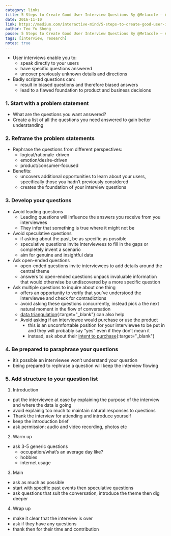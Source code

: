 ```yaml
---
category: links
title: 5 Steps to Create Good User Interview Questions By @Metacole — A Comprehensive Guide
date: 2016-11-10
link: https://medium.com/interactive-mind/5-steps-to-create-good-user-interview-questions-by-metacole-a-comprehensive-guide-8a591b0e2162#.z4w6v6akt
author: Teo Yu Sheng
posse: 5 Steps to Create Good User Interview Questions By @Metacole — A Comprehensive Guide
tags: [interview, research]
notes: true
---
```


* User interviews enable you to:
  * speak directly to your users
  * have specific questions answered
  * uncover previously unknown details and directions
* Badly scripted questions can:
  * result in biased questions and therefore biased answers
  * lead to a flawed foundation to product and business decisions

### 1. Start with a problem statement

* What are the questions you want answered?
* Create a list of all the questions you need answered to gain better understanding

### 2. Reframe the problem statements

* Rephrase the questions from different perspectives:
  * logical/rationale-driven
  * emotion/desire-driven
  * product/consumer-focused
* Benefits:
  * uncovers additional opportunities to learn about your users, specifically those you hadn’t previously considered
  * creates the foundation of your interview questions

### 3. Develop your questions

* Avoid leading questions
  * Leading questions will influence the answers you receive from you interviewees
  * They infer that something is true where it might not be
* Avoid speculative questions
  * if asking about the past, be as specific as possible
  * speculative questions invite interviewees to fill in the gaps or completely invent a scenario
  * aim for genuine and insightful data
* Ask open-ended questions
  * open-ended questions invite interviewees to add details around the central theme
  * answers to open-ended questions unpack invaluable information that would otherwise be undiscovered by a more specific question
* Ask multiple questions to inquire about one thing
  * offers an opportunity to verify that you’ve understood the interviewee and check for contradictions
  * avoid asking these questions concurrently, instead pick a the next natural moment in the flow of conversation
  * [data triangulation](http://www.write.com/writing-guides/research-writing/research-process/data-triangulation-how-the-triangulation-of-data-strengthens-your-research/){:target="_blank"} can also help
  * Avoid asking if an interviewee would purchase or use the product
    * this is an uncomfortable position for your interviewee to be put in and they will probably say “yes” even if they don’t mean it
    * instead, ask about their [intent to purchase](http://boxesandarrows.com/intent-to-solve/){:target="_blank"}

### 4. Be prepared to paraphrase your questions

* it’s possible an interviewee won’t understand your question
* being prepared to rephrase a question will keep the interview flowing

### 5. Add structure to your question list

1. Introduction
  * put the interviewee at ease by explaining the purpose of the interview and where the data is going
  * avoid explainig too much to maintain natural responses to questions
  * Thank the interview for attending and introduce yourself
  * keep the introduction brief
  * ask permission: audio and video recording, photos etc
2. Warm up
  * ask 3-5 generic questions
    * occupation/what’s an average day like?
    * hobbies
    * internet usage
3. Main
  * ask as much as possible
  * start with specific past events then speculative questions
  * ask questions that suit the conversation, introduce the theme then dig deeper
4. Wrap up
  * make it clear that the interview is over
  * ask if they have any questions
  * thank then for their time and contribution
